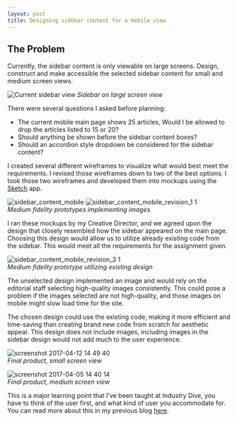 ```yaml
---
layout: post
title: Designing sidebar content for a mobile view
---
```

## The Problem
Currently, the sidebar content is only viewable on large screens. Design, construct and make accessible the selected sidebar content for small and medium screen views.

![Current sidebar view](https://cloud.githubusercontent.com/assets/19156146/24972992/38fe4a18-1f8b-11e7-8893-b181191b9d8f.png)
_Sidebar on large screen view_

There were several questions I asked before planning:
* The current mobile main page shows 25 articles, Would I be allowed to drop the articles listed to 15 or 20?
* Should anything be shown before the sidebar content boxes?
* Should an accordion style dropdown be considered for the sidebar content?

I created several different wireframes to visualize what would best meet the requirements. I revised those wireframes down to two of the best options. I took those two wireframes and developed them into mockups using the [Sketch](https://sketchapp.com/) app.

![sidebar_content_mobile](https://cloud.githubusercontent.com/assets/19156146/24973681/abd2fac8-1f8d-11e7-8910-a0af868d334b.png)
![sidebar_content_mobile_revision_1 1](https://cloud.githubusercontent.com/assets/19156146/24973686/b00aebdc-1f8d-11e7-85ff-a3cc022c3e09.png)<br>
_Medium fidelity prototypes implementing images_

I ran these mockups by my Creative Director, and we agreed upon the design that closely resembled how the sidebar appeared on the main page. Choosing this design would allow us to utilize already existing code from the sidebar. This would meet all the requirements for the assignment given.

![sidebar_content_mobile_revision_3 1](https://cloud.githubusercontent.com/assets/19156146/24973823/33f685e6-1f8e-11e7-9ed9-58b2201e0e5e.png)<br>
_Medium fidelity prototype utilizing existing design_

The unselected design implemented an image and would rely on the editorial staff selecting high-quality images consistently. This could pose a problem if the images selected are not high-quality, and those images on mobile might slow load time for the site.

The chosen design could use the existing code, making it more efficient and time-saving than creating brand new code from scratch for aesthetic appeal. This design does not include images, including images in the sidebar design would not add much to the user experience.

![screenshot 2017-04-12 14 49 40](https://cloud.githubusercontent.com/assets/19156146/24974202/572e84ae-1f8f-11e7-9e8b-e007cff691c9.png)<br>
_Final product, small screen view_

![screenshot 2017-04-05 14 40 14](https://cloud.githubusercontent.com/assets/19156146/24974284/ac026072-1f8f-11e7-8abe-2d643d1cb5e4.png)<br>
_Final product, medium screen view_

This is a major learning point that I’ve been taught at Industry Dive, you have to think of the user first, and what kind of user you accommodate for. You can read more about this in my previous blog [here](http://www.jhugheswebdev.com/user-interface-design/).

